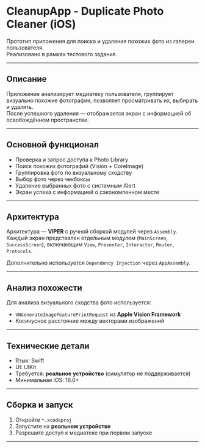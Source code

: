# CleanupApp - Duplicate Photo Cleaner (iOS)

Прототип приложения для поиска и удаления похожих фото из галереи пользователя.  
Реализовано в рамках тестового задания.

---

## Описание

Приложение анализирует медиатеку пользователя, группирует визуально похожие фотографии, позволяет просматривать их, выбирать и удалять.  
После успешного удаления — отображается экран с информацией об освобождённом пространстве.

---

## Основной функционал

- Проверка и запрос доступа к Photo Library
- Поиск похожих фотографий (Vision + CoreImage)
- Группировка фото по визуальному сходству
- Выбор фото через чекбоксы
- Удаление выбранных фото с системным Alert
- Экран успеха с информацией о сэкономленном месте

---

## Архитектура

Архитектура — **VIPER** с ручной сборкой модулей через `Assembly`.  
Каждый экран представлен отдельным модулем (`MainScreen`, `SuccessScreen`), включающим `View`, `Presenter`, `Interactor`, `Router`, `Protocols`.

Дополнительно используется `Dependency Injection` через `AppAssembly`.

---

## Анализ похожести

Для анализа визуального сходства фото используется:

- `VNGenerateImageFeaturePrintRequest` из **Apple Vision Framework**
- Косинусное расстояние между векторами изображений

---

## Технические детали

- Язык: Swift
- UI: UIKit
- Требуется: **реальное устройство** (симулятор не поддерживается)
- Минимальная iOS: 16.0+

---

## Сборка и запуск

1. Откройте `*.xcodeproj`
2. Запустите на **реальном устройстве**
3. Разрешите доступ к медиатеке при первом запуске

---


